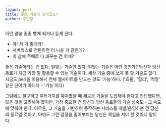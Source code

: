 ```yaml
---
layout: post
title: 좋은 기술이 있다굽쇼?
author: 주인장
---
```


이런 말을 종종 뱉게 되거나 듣게 된다.

- 야! 저 거 좋더라!
- 서버리스로 전환하면 더 나을 거 같은데?
- 이 참에 쿠베로 다 바꾸는 건 어떼?

좋은 기술이라는 건 없다. 알맞는 기술만 있다. 알맞는 기술은 어떤 것인가?
당신과 당신 동료가 지금 가장 잘 활용할 수 있는 기술이다.
세상 기술 중에 쓰지 못 할 기술도 없다. 지금도 perl을 이용해서 전체 웹사이트를 만드는 것도 '가능'하다.
('효율', '합리', '적절' 같은 단어가 아니다 - '가능'이다)

그럼에도 불구하고 여러가지를 따져봤을 때 새로운 기술을 도입해야 한다고 판단했다면,
많은 것을 고려해야 겠지만, 가장 중요한 건 당신과 당신 동료들의 기술 성숙도 - 그 속도에 맞춰야 한다.
아무튼, 그 기술을 기반하여 동작하는 서비스를 개발/운영하는 건 당신의 동료일 것이고, 아마도 
그런 결정을 밀어부치는 당신은 책임을 져야 할 것이니 말이다.